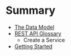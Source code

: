 # Summary

* [The Data Model](the_data_model.md)
* [REST API Glossary](rest_api_glossary.md)
   * Create a Service
* [Getting Started](getting_started.md)


